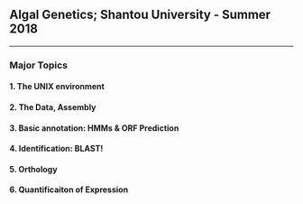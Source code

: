 ## Algal Genetics; Shantou University - Summer 2018

----

### Major Topics

#### 1. The UNIX environment

#### 2. The Data, Assembly

#### 3. Basic annotation: HMMs & ORF Prediction

#### 4. Identification: BLAST!

#### 5. Orthology

#### 6. Quantificaiton of Expression


